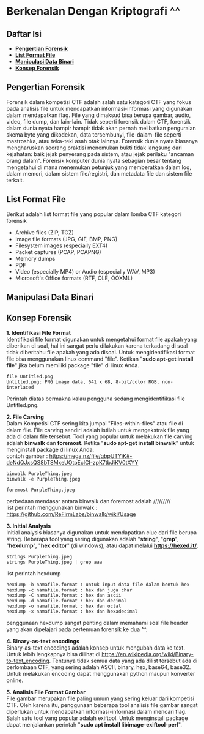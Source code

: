 # Berkenalan Dengan Kriptografi ^^

## **Daftar Isi**

- [**Pengertian Forensik**](#pengertian-forensik)
- [**List Format File**](#list-format-file)
- [**Manipulasi Data Binari**](#manipulasi-data-binari)
- [**Konsep Forensik**](#konsep-forensik)

## Pengertian Forensik
Forensik dalam kompetisi CTF adalah salah satu kategori CTF yang fokus pada analisis file untuk mendapatkan informasi-informasi yang digunakan dalam mendapatkan flag. File yang dimaksud bisa berupa gambar, audio, video, file dump, dan lain-lain. Tidak seperti forensik dalam CTF, forensik dalam dunia nyata hampir hampir tidak akan pernah melibatkan penguraian skema byte yang dikodekan, data tersembunyi, file-dalam-file seperti mastroshka, atau teka-teki asah otak lainnya. Forensik dunia nyata biasanya mengharuskan seorang praktisi menemukan bukti tidak langsung dari kejahatan: baik jejak penyerang pada sistem, atau jejak perilaku "ancaman orang dalam". Forensik komputer dunia nyata sebagian besar tentang mengetahui di mana menemukan petunjuk yang memberatkan dalam log, dalam memori, dalam sistem file/registri, dan metadata file dan sistem file terkait.  

## List Format File
Berikut adalah list format file yang popular dalam lomba CTF kategori forensik  
- Archive files (ZIP, TGZ)
- Image file formats (JPG, GIF, BMP, PNG)
- Filesystem images (especially EXT4)
- Packet captures (PCAP, PCAPNG)
- Memory dumps
- PDF
- Video (especially MP4) or Audio (especially WAV, MP3)
- Microsoft's Office formats (RTF, OLE, OOXML)  

## Manipulasi Data Binari

## Konsep Forensik
**1. Identifikasi File Format**  
Identifikasi file format digunakan untuk mengetahui format file apakah yang diberikan di soal, hal ini sangat perlu dilakukan karena terkadang di soal tidak diberitahu file apakah yang ada disoal. Untuk mengidentifikasi format file bisa menggunakan linux command "file". Ketikan "**sudo apt-get install file**" jika belum memiliki package "file" di linux Anda.  
```
file Untitled.png
Untitled.png: PNG image data, 641 x 68, 8-bit/color RGB, non-interlaced
```
Perintah diatas bermakna kalau pengguna sedang mengidentifikasi file Untitled.png.  
  
**2. File Carving**  
Dalam Kompetisi CTF sering kita jumpai "Files-within-files" atau file di dalam file. File carving sendiri adalah istilah untuk mengekstrak file yang ada di dalam file tersebut. Tool yang popular untuk melakukan file carving adalah **binwalk** dan **foremost**. Ketika "**sudo apt-get install binwalk**" untuk menginstall package di linux Anda.  
contoh gambar : https://mega.nz/file/qbpUTYiK#-deNdQJxsQS8bTSMxeUOtpEclCI-zpK7tbJiKV0tXYY  
```
binwalk PurpleThing.jpeg
binwalk -e PurpleThing.jpeg
```
```
foremost PurpleThing.jpeg
```
perbedaan mendasar antara binwalk dan foremost adalah /////////  
list perintah menggunakan binwalk : https://github.com/ReFirmLabs/binwalk/wiki/Usage  
  
**3. Initial Analysis**  
Initial analysis biasanya digunakan untuk mendapatkan clue dari file berupa string. Beberapa tool yang sering digunakan adalah "**string**", "**grep**", "**hexdump**", "**hex editor**" (di windows), atau dapat melalui **https://hexed.it/**. 
```
strings PurpleThing.jpeg
strings PurpleThing.jpeg | grep aaa
```
list perintah hexdump  
```
hexdump -b namafile.format : untuk input data file dalam bentuk hex  
hexdump -c namafile.format : hex dan juga char  
hexdump -C namafile.format : hex dan ascii  
hexdump -d namafile.format : hex dan decimal  
hexdump -o namafile.format : hex dan octal  
hexdump -x namafile.format : hex dan hexadecimal  
```  
penggunaan hexdump sangat penting dalam memahami soal file header yang akan dipelajari pada pertemuan forensik ke dua ^^.  
  
**4. Binary-as-text encodings**  
Binary-as-text encodings adalah konsep untuk mengubah data ke text. Untuk lebih lengkapnya bisa dilihat di https://en.wikipedia.org/wiki/Binary-to-text_encoding. Tentunya tidak  semua data yang ada dilist tersebut ada di perlombaan CTF, yang sering adalah ASCII, binary, hex, base64, base32. Untuk melakukan encoding dapat menggunakan python maupun konverter online.  

**5. Analisis File Format Gambar**  
File gambar merupakan file paling umum yang sering keluar dari kompetisi CTF. Oleh karena itu, penggunaan beberapa tool analisis file gambar sangat diperlukan untuk mendapatkan informasi-informasi dalam mencari flag. Salah satu tool yang popular adalah exiftool. Untuk menginstall package dapat menjalankan perintah "**sudo apt install libimage-exiftool-perl**".

